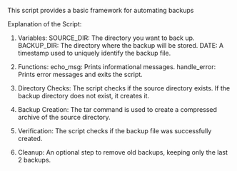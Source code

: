 This script provides a basic framework for automating backups

Explanation of the Script:

1. Variables:
SOURCE_DIR: The directory you want to back up.
BACKUP_DIR: The directory where the backup will be stored.
DATE: A timestamp used to uniquely identify the backup file.

2. Functions:
echo_msg: Prints informational messages.
handle_error: Prints error messages and exits the script.

3. Directory Checks:
The script checks if the source directory exists. If the backup directory does not exist, it creates it.

4. Backup Creation:
The tar command is used to create a compressed archive of the source directory.

5. Verification:
The script checks if the backup file was successfully created.

6. Cleanup:
An optional step to remove old backups, keeping only the last 2 backups.
